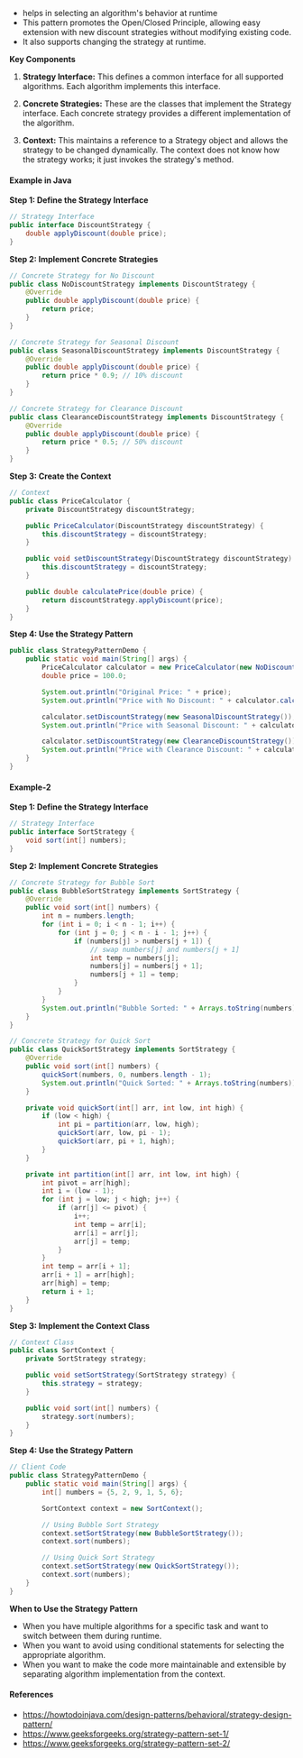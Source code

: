 * helps in selecting an algorithm's behavior at runtime
* This pattern promotes the Open/Closed Principle, allowing easy extension with new discount strategies without modifying existing code. 
* It also supports changing the strategy at runtime.

**Key Components**

1. **Strategy Interface:** This defines a common interface for all supported algorithms. Each algorithm implements this interface.

2. **Concrete Strategies:** These are the classes that implement the Strategy interface. Each concrete strategy provides a different implementation of the algorithm.

3. **Context:** This maintains a reference to a Strategy object and allows the strategy to be changed dynamically. The context does not know how the strategy works; it just invokes the strategy's method.

#### Example in Java

**Step 1: Define the Strategy Interface**

```java
// Strategy Interface
public interface DiscountStrategy {
    double applyDiscount(double price);
}
```

**Step 2: Implement Concrete Strategies**

```java
// Concrete Strategy for No Discount
public class NoDiscountStrategy implements DiscountStrategy {
    @Override
    public double applyDiscount(double price) {
        return price;
    }
}

// Concrete Strategy for Seasonal Discount
public class SeasonalDiscountStrategy implements DiscountStrategy {
    @Override
    public double applyDiscount(double price) {
        return price * 0.9; // 10% discount
    }
}

// Concrete Strategy for Clearance Discount
public class ClearanceDiscountStrategy implements DiscountStrategy {
    @Override
    public double applyDiscount(double price) {
        return price * 0.5; // 50% discount
    }
}
```

**Step 3: Create the Context**

```java
// Context
public class PriceCalculator {
    private DiscountStrategy discountStrategy;

    public PriceCalculator(DiscountStrategy discountStrategy) {
        this.discountStrategy = discountStrategy;
    }

    public void setDiscountStrategy(DiscountStrategy discountStrategy) {
        this.discountStrategy = discountStrategy;
    }

    public double calculatePrice(double price) {
        return discountStrategy.applyDiscount(price);
    }
}
```

**Step 4: Use the Strategy Pattern**

```java
public class StrategyPatternDemo {
    public static void main(String[] args) {
        PriceCalculator calculator = new PriceCalculator(new NoDiscountStrategy());
        double price = 100.0;

        System.out.println("Original Price: " + price);
        System.out.println("Price with No Discount: " + calculator.calculatePrice(price));

        calculator.setDiscountStrategy(new SeasonalDiscountStrategy());
        System.out.println("Price with Seasonal Discount: " + calculator.calculatePrice(price));

        calculator.setDiscountStrategy(new ClearanceDiscountStrategy());
        System.out.println("Price with Clearance Discount: " + calculator.calculatePrice(price));
    }
}
```

#### Example-2 

**Step 1: Define the Strategy Interface**

```java
// Strategy Interface
public interface SortStrategy {
    void sort(int[] numbers);
}
```

**Step 2: Implement Concrete Strategies**

```java
// Concrete Strategy for Bubble Sort
public class BubbleSortStrategy implements SortStrategy {
    @Override
    public void sort(int[] numbers) {
        int n = numbers.length;
        for (int i = 0; i < n - 1; i++) {
            for (int j = 0; j < n - i - 1; j++) {
                if (numbers[j] > numbers[j + 1]) {
                    // swap numbers[j] and numbers[j + 1]
                    int temp = numbers[j];
                    numbers[j] = numbers[j + 1];
                    numbers[j + 1] = temp;
                }
            }
        }
        System.out.println("Bubble Sorted: " + Arrays.toString(numbers));
    }
}

// Concrete Strategy for Quick Sort
public class QuickSortStrategy implements SortStrategy {
    @Override
    public void sort(int[] numbers) {
        quickSort(numbers, 0, numbers.length - 1);
        System.out.println("Quick Sorted: " + Arrays.toString(numbers));
    }

    private void quickSort(int[] arr, int low, int high) {
        if (low < high) {
            int pi = partition(arr, low, high);
            quickSort(arr, low, pi - 1);
            quickSort(arr, pi + 1, high);
        }
    }

    private int partition(int[] arr, int low, int high) {
        int pivot = arr[high];
        int i = (low - 1);
        for (int j = low; j < high; j++) {
            if (arr[j] <= pivot) {
                i++;
                int temp = arr[i];
                arr[i] = arr[j];
                arr[j] = temp;
            }
        }
        int temp = arr[i + 1];
        arr[i + 1] = arr[high];
        arr[high] = temp;
        return i + 1;
    }
}
```

**Step 3: Implement the Context Class**

```java
// Context Class
public class SortContext {
    private SortStrategy strategy;

    public void setSortStrategy(SortStrategy strategy) {
        this.strategy = strategy;
    }

    public void sort(int[] numbers) {
        strategy.sort(numbers);
    }
}
```

**Step 4: Use the Strategy Pattern**

```java
// Client Code
public class StrategyPatternDemo {
    public static void main(String[] args) {
        int[] numbers = {5, 2, 9, 1, 5, 6};

        SortContext context = new SortContext();

        // Using Bubble Sort Strategy
        context.setSortStrategy(new BubbleSortStrategy());
        context.sort(numbers);

        // Using Quick Sort Strategy
        context.setSortStrategy(new QuickSortStrategy());
        context.sort(numbers);
    }
}
```

**When to Use the Strategy Pattern**

* When you have multiple algorithms for a specific task and want to switch between them during runtime.
* When you want to avoid using conditional statements for selecting the appropriate algorithm.
* When you want to make the code more maintainable and extensible by separating algorithm implementation from the context.


#### References
* https://howtodoinjava.com/design-patterns/behavioral/strategy-design-pattern/
* https://www.geeksforgeeks.org/strategy-pattern-set-1/
* https://www.geeksforgeeks.org/strategy-pattern-set-2/